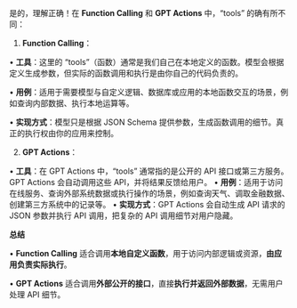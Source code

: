 是的，理解正确！在 **Function Calling** 和 **GPT Actions** 中，“tools” 的确有所不同：

1. **Function Calling**：

• **工具**：这里的 “tools”（函数）通常是我们自己在本地定义的函数。模型会根据定义生成参数，但实际的函数调用和执行是由你自己的代码负责的。

• **用例**：适用于需要模型与自定义逻辑、数据库或应用的本地函数交互的场景，例如查询内部数据、执行本地运算等。

• **实现方式**：模型只是根据 JSON Schema 提供参数，生成函数调用的细节。真正的执行权由你的应用来控制。

2. **GPT Actions**：

• **工具**：在 GPT Actions 中，“tools” 通常指的是公开的 API 接口或第三方服务。GPT Actions 会自动调用这些 API，并将结果反馈给用户。
• **用例**：适用于访问在线服务、查询外部系统数据或执行操作的场景，例如查询天气、调取金融数据、创建第三方系统中的记录等。
• **实现方式**：GPT Actions 会自动生成 API 请求的 JSON 参数并执行 API 调用，把复杂的 API 调用细节对用户隐藏。

  

**总结**

  

• **Function Calling** 适合调用**本地自定义函数**，用于访问内部逻辑或资源，**由应用负责实际执行**。

• **GPT Actions** 适合调用**外部公开的接口**，直接**执行并返回外部数据**，无需用户处理 API 细节。